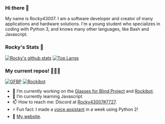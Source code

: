 ### Hi there 👋

My name is Rocky43007. I am a software developer and creator of many applications and hardware solutions. I'm a young student who specializes in coding with Python 3, and knows many other languages, like Bash and Javascript.

### Rocky's Stats 🎉
[![Rocky's github stats](https://github-readme-stats.vercel.app/api?username=Rocky43007&theme=nord&show_icons=true)](https://github.com/anuraghazra/github-readme-stats)
[![Top Langs](https://github-readme-stats.vercel.app/api/top-langs/?username=Rocky43007&theme=nord&layout=compact)](https://github.com/anuraghazra/github-readme-stats)
### My current repos! 👨🏾‍💻
[![GFBP](https://github-readme-stats.vercel.app/api/pin/?username=Rocky43007&repo=GlassesForBlind&theme=nord)](https://github.com/anuraghazra/github-readme-stats)
[![Rockibot](https://github-readme-stats.vercel.app/api/pin/?username=Rocky43007&repo=Rockibot&theme=nord)](https://github.com/anuraghazra/github-readme-stats)

- 🔭 I’m currently working on the [Glasses for Blind Project](https://www.github.com/Rocky43007/GlassesForBlind) and [Rockibot](https://www.github.com/Rocky43007/Rockibot).
- 🌱 I’m currently learning Javascript
- 📫 How to reach me: Discord at [Rocky43007#7727](https://discord.com/users/361212545924595712).
- ⚡ Fun fact: I made a [voice assistant](https://github.com/Rocky43007/Voice-Assistant-For-Linux) in a week using Python 2!
- 🔗 [My website](https://rocky43007.github.io).
